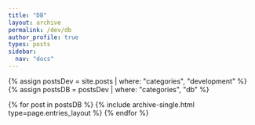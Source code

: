 ```yaml
---
title: "DB"
layout: archive
permalink: /dev/db
author_profile: true
types: posts
sidebar:
  nav: "docs"
---
```


{% assign postsDev = site.posts | where: "categories", "development" %}
{% assign postsDB = postsDev | where: "categories", "db" %}

{% for post in postsDB %}
  {% include archive-single.html type=page.entries_layout %}
{% endfor %}
